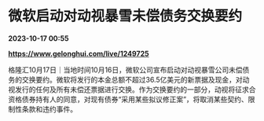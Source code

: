# 微软启动对动视暴雪未偿债务交换要约

**2023-10-17 00:55**

**https://www.gelonghui.com/live/1249725**

格隆汇10月17日｜当地时间10月16日，微软公司宣布启动对动视暴雪公司未偿债务的交换要约。微软将发行的本金总额不超过36.5亿美元的新票据及现金，对动视发行的任何及所有未偿还票据进行交换。作为交换要约的一部分，动视将征求合资格债券持有人的同意，对现有债券“采用某些拟议修正案”，将取消某些契约、限制性条款和违约事件。